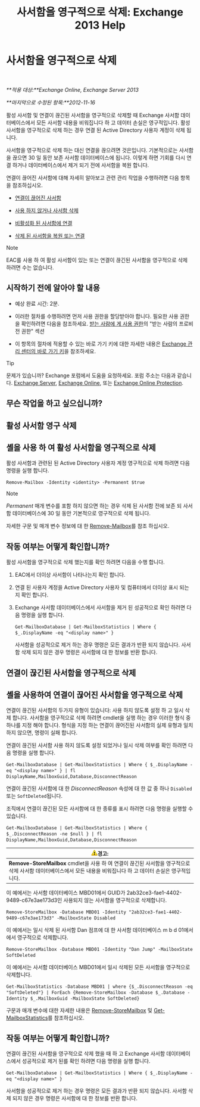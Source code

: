 ﻿---
title: '사서함을 영구적으로 삭제: Exchange 2013 Help'
TOCTitle: 사서함을 영구적으로 삭제
ms:assetid: df35765a-0bef-4561-9846-d91d69c0269c
ms:mtpsurl: https://technet.microsoft.com/ko-kr/library/JJ863440(v=EXCHG.150)
ms:contentKeyID: 50556095
ms.date: 05/22/2018
mtps_version: v=EXCHG.150
ms.translationtype: MT
---

# 사서함을 영구적으로 삭제

 

_**적용 대상:**Exchange Online, Exchange Server 2013_

_**마지막으로 수정된 항목:**2012-11-16_

활성 사서함 및 연결이 끊긴된 사서함을 영구적으로 삭제할 때 Exchange 사서함 데이터베이스에서 모든 사서함 내용을 비워집니다 하 고 데이터 손실은 영구적입니다. 활성 사서함을 영구적으로 삭제 하는 경우 연결 된 Active Directory 사용자 계정이 삭제 됩니다.

사서함을 영구적으로 삭제 하는 대신 연결을 끊으려면 것은입니다. 기본적으로는 사서함을 끊으면 30 일 동안 보존 사서함 데이터베이스에 됩니다. 이렇게 하면 기회를 다시 연결 하거나 데이터베이스에서 제거 되기 전에 사서함을 복원 합니다.

연결이 끊어진 사서함에 대해 자세히 알아보고 관련 관리 작업을 수행하려면 다음 항목을 참조하십시오.

  - [연결이 끊어진 사서함](disconnected-mailboxes-exchange-2013-help.md)

  - [사용 하지 않거나 사서함 삭제](disable-or-delete-a-mailbox-exchange-2013-help.md)

  - [비활성화 된 사서함에 연결](connect-a-disabled-mailbox-exchange-2013-help.md)

  - [삭제 된 사서함을 복원 또는 연결](connect-or-restore-a-deleted-mailbox-exchange-2013-help.md)


> [!NOTE]
> EAC를 사용 하 여 활성 사서함이 있는 또는 연결이 끊긴된 사서함을 영구적으로 삭제 하려면 수는 없습니다.



## 시작하기 전에 알아야 할 내용

  - 예상 완료 시간: 2분.

  - 이러한 절차를 수행하려면 먼저 사용 권한을 할당받아야 합니다. 필요한 사용 권한을 확인하려면 다음을 참조하세요. [받는 사람에 게 사용 권한](recipients-permissions-exchange-2013-help.md)의 "받는 사람의 프로비전 권한" 섹션

  - 이 항목의 절차에 적용할 수 있는 바로 가기 키에 대한 자세한 내용은 [Exchange 관리 센터의 바로 가기 키](keyboard-shortcuts-in-the-exchange-admin-center-exchange-online-protection-help.md)을 참조하세요.


> [!TIP]
> 문제가 있습니까? Exchange 포럼에서 도움을 요청하세요. 포럼 주소는 다음과 같습니다. <A href="https://go.microsoft.com/fwlink/p/?linkid=60612">Exchange Server</A>, <A href="https://go.microsoft.com/fwlink/p/?linkid=267542">Exchange Online</A>, 또는 <A href="https://go.microsoft.com/fwlink/p/?linkid=285351">Exchange Online Protection</A>.



## 무슨 작업을 하고 싶으십니까?

## 활성 사서함 영구 삭제

## 셸을 사용 하 여 활성 사서함을 영구적으로 삭제

활성 사서함과 관련된 된 Active Directory 사용자 계정 영구적으로 삭제 하려면 다음 명령을 실행 합니다.

    Remove-Mailbox -Identity <identity> -Permanent $true


> [!NOTE]
> <EM>Permanent</EM> 매개 변수를 포함 하지 않으면 하는 경우 삭제 된 사서함 전에 보존 되 사서함 데이터베이스에 30 일 동안 기본적으로 영구적으로 삭제 됩니다.



자세한 구문 및 매개 변수 정보에 대 한 [Remove-Mailbox](https://technet.microsoft.com/ko-kr/library/aa995948\(v=exchg.150\))를 참조 하십시오.

## 작동 여부는 어떻게 확인합니까?

활성 사서함을 영구적으로 삭제 했는지를 확인 하려면 다음을 수행 합니다.

1.  EAC에서 더이상 사서함이 나타나는지 확인 합니다.

2.  연결 된 사용자 계정을 Active Directory 사용자 및 컴퓨터에서 더이상 표시 되는지 확인 합니다.

3.  Exchange 사서함 데이터베이스에서 사서함을 제거 된 성공적으로 확인 하려면 다음 명령을 실행 합니다.
    
        Get-MailboxDatabase | Get-MailboxStatistics | Where { $_.DisplayName -eq "<display name>" }
    
    사서함을 성공적으로 제거 하는 경우 명령은 모든 결과가 반환 되지 않습니다. 사서함 삭제 되지 않은 경우 명령은 사서함에 대 한 정보를 반환 합니다.

## 연결이 끊긴된 사서함을 영구적으로 삭제

## 셸을 사용하여 연결이 끊어진 사서함을 영구적으로 삭제

연결이 끊긴된 사서함의 두가지 유형이 있습니다: 사용 하지 않도록 설정 하 고 일시 삭제 합니다. 사서함을 영구적으로 삭제 하려면 cmdlet을 실행 하는 경우 이러한 형식 중 하나를 지정 해야 합니다. 형식을 지정 하는 연결이 끊어진된 사서함의 실제 유형과 일치 하지 않으면, 명령이 실패 합니다.

연결이 끊긴된 사서함 사용 하지 않도록 설정 되었거나 일시 삭제 여부를 확인 하려면 다음 명령을 실행 합니다.

    Get-MailboxDatabase | Get-MailboxStatistics | Where { $_.DisplayName -eq "<display name>" } | fl DisplayName,MailboxGuid,Database,DisconnectReason

연결이 끊긴된 사서함에 대 한 *DisconnectReason* 속성에 대 한 값 중 하나 `Disabled` 또는 `SoftDeleted`됩니다.

조직에서 연결이 끊긴된 모든 사서함에 대 한 종류를 표시 하려면 다음 명령을 실행할 수 있습니다.

    Get-MailboxDatabase | Get-MailboxStatistics | Where { $_.DisconnectReason -ne $null } | fl DisplayName,MailboxGuid,Database,DisconnectReason

<table>
<thead>
<tr class="header">
<th><img src="images/Bb125224.warning(EXCHG.150).gif" title="경고" alt="경고" />경고:</th>
</tr>
</thead>
<tbody>
<tr class="odd">
<td><strong>Remove-StoreMailbox</strong> cmdlet을 사용 하 여 연결이 끊긴된 사서함을 영구적으로 삭제 사서함 데이터베이스에서 모든 내용을 비워집니다 하 고 데이터 손실은 영구적입니다.</td>
</tr>
</tbody>
</table>


이 예에서는 사서함 데이터베이스 MBD01에서 GUID가 2ab32ce3-fae1-4402-9489-c67e3ae173d3인 사용되지 않는 사서함을 영구적으로 삭제합니다.

    Remove-StoreMailbox -Database MBD01 -Identity "2ab32ce3-fae1-4402-9489-c67e3ae173d3" -MailboxState Disabled

이 예에서는 일시 삭제 된 사서함 Dan 점프에 대 한 사서함 데이터베이스 m b d 01에서에서 영구적으로 삭제합니다.

    Remove-StoreMailbox -Database MBD01 -Identity "Dan Jump" -MailboxState SoftDeleted

이 예에서는 사서함 데이터베이스 MBD01에서 일시 삭제된 모든 사서함을 영구적으로 삭제합니다.

    Get-MailboxStatistics -Database MBD01 | where {$_.DisconnectReason -eq "SoftDeleted"} | ForEach {Remove-StoreMailbox -Database $_.Database -Identity $_.MailboxGuid -MailboxState SoftDeleted}

구문과 매개 변수에 대한 자세한 내용은 [Remove-StoreMailbox](https://technet.microsoft.com/ko-kr/library/ff829913\(v=exchg.150\)) 및 [Get-MailboxStatistics](https://technet.microsoft.com/ko-kr/library/bb124612\(v=exchg.150\))를 참조하십시오.

## 작동 여부는 어떻게 확인합니까?

연결이 끊긴된 사서함을 영구적으로 삭제 했을 때 하 고 Exchange 사서함 데이터베이스에서 성공적으로 제거 된를 확인 하려면 다음 명령을 실행 합니다.

    Get-MailboxDatabase | Get-MailboxStatistics | Where { $_.DisplayName -eq "<display name>" }

사서함을 성공적으로 제거 하는 경우 명령은 모든 결과가 반환 되지 않습니다. 사서함 삭제 되지 않은 경우 명령은 사서함에 대 한 정보를 반환 합니다.

